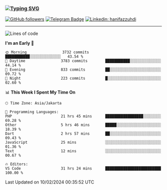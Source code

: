 ### [![Typing SVG](https://readme-typing-svg.herokuapp.com?font=lato&size=22&lines=Hi+There+👋)](https://git.io/typing-svg) 

[![GitHub followers](https://img.shields.io/github/followers/hanifazzuhdi?label=Follow&style=social)](https://github.com/hanifazzuhdi/?tab=follow) 
[![Telegram Badge](https://img.shields.io/badge/-hanif0198-blue?style=social&logo=telegram&link=https://www.t.me/hanif0198/)](https://www.t.me/hanif0198/) 
[![Linkedin: hanifazzuhdi](https://img.shields.io/badge/-hanifazzuhdi-blue?style=flat-square&logo=Linkedin&logoColor=white&link=https://www.linkedin.com/in/hanif-az-zuhdi-69688019b/)](https://www.linkedin.com/in/hanif-az-zuhdi-69688019b/) 

<hr/>

<!--START_SECTION:waka-->
![Lines of code](https://img.shields.io/badge/From%20Hello%20World%20I%27ve%20Written-45.6%20million%20lines%20of%20code-blue)

**I'm an Early 🐤** 

```text
🌞 Morning                3732 commits        ███████████░░░░░░░░░░░░░░   43.54 % 
🌆 Daytime                3783 commits        ███████████░░░░░░░░░░░░░░   44.14 % 
🌃 Evening                833 commits         ██░░░░░░░░░░░░░░░░░░░░░░░   09.72 % 
🌙 Night                  223 commits         █░░░░░░░░░░░░░░░░░░░░░░░░   02.60 % 
```


📊 **This Week I Spent My Time On** 

```text
🕑︎ Time Zone: Asia/Jakarta

💬 Programming Languages: 
PHP                      21 hrs 45 mins      █████████████████░░░░░░░░   69.28 % 
Other                    5 hrs 46 mins       █████░░░░░░░░░░░░░░░░░░░░   18.39 % 
Dart                     2 hrs 57 mins       ██░░░░░░░░░░░░░░░░░░░░░░░   09.43 % 
JavaScript               25 mins             ░░░░░░░░░░░░░░░░░░░░░░░░░   01.36 % 
Text                     12 mins             ░░░░░░░░░░░░░░░░░░░░░░░░░   00.67 % 

🔥 Editors: 
VS Code                  31 hrs 24 mins      █████████████████████████   100.00 % 
```


 Last Updated on 10/02/2024 00:35:52 UTC
<!--END_SECTION:waka-->
